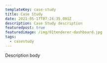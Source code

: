 ```yaml
---
templateKey: case-study
title: Case Study
date: 2021-05-17T07:24:35.091Z
description: Case Study description
featuredpost: true
featuredimage: /img/01tenderer-dashboard.jpg
tags:
  - casestudy
---
```

Description body